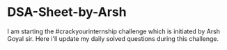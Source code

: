 # DSA-Sheet-by-Arsh
I am starting the #crackyourinternship challenge which is initiated by Arsh Goyal sir.
Here i'll update my daily solved questions during this challenge.
